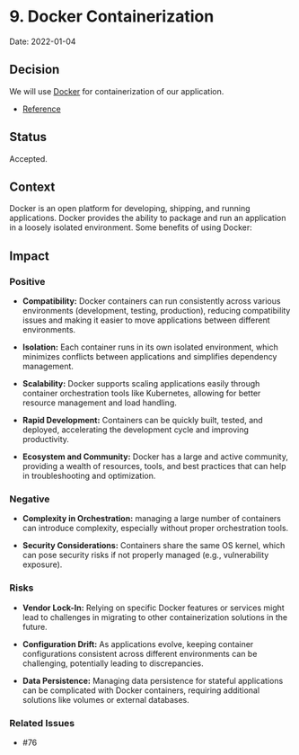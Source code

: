# 9. Docker Containerization

Date: 2022-01-04

## Decision

We will use [Docker](https://docs.docker.com/get-started/overview/) for containerization of our application.

- [Reference](https://docs.docker.com/get-started/overview/)

## Status

Accepted.

## Context

Docker is an open platform for developing, shipping, and running applications. Docker provides the ability to package and run an application in a loosely isolated environment. Some benefits of using Docker:


## Impact

### Positive

- **Compatibility:** Docker containers can run consistently across various environments (development, testing, production), reducing compatibility issues and making it easier to move applications between different environments.


- **Isolation:** Each container runs in its own isolated environment, which minimizes conflicts between applications and simplifies dependency management.


- **Scalability:** Docker supports scaling applications easily through container orchestration tools like Kubernetes, allowing for better resource management and load handling.


- **Rapid Development:** Containers can be quickly built, tested, and deployed, accelerating the development cycle and improving productivity.


- **Ecosystem and Community:** Docker has a large and active community, providing a wealth of resources, tools, and best practices that can help in troubleshooting and optimization.


### Negative

- **Complexity in Orchestration:** managing a large number of containers can introduce complexity, especially without proper orchestration tools.


- **Security Considerations:** Containers share the same OS kernel, which can pose security risks if not properly managed (e.g., vulnerability exposure).


### Risks


- **Vendor Lock-In:** Relying on specific Docker features or services might lead to challenges in migrating to other containerization solutions in the future.
  

- **Configuration Drift:** As applications evolve, keeping container configurations consistent across different environments can be challenging, potentially leading to discrepancies.
  

- **Data Persistence:** Managing data persistence for stateful applications can be complicated with Docker containers, requiring additional solutions like volumes or external databases.


### Related Issues

- #76
